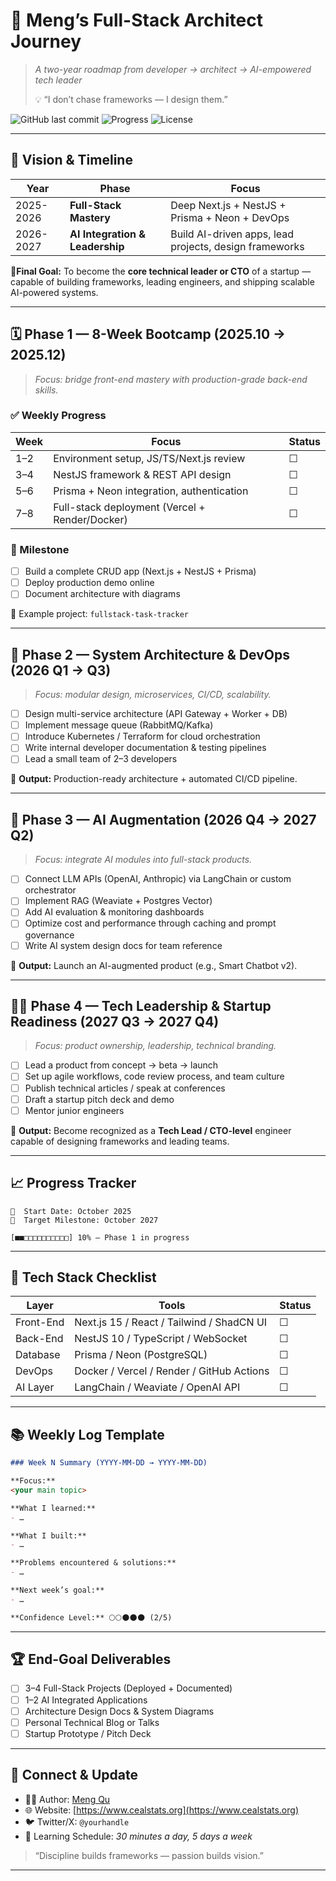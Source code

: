 # 🌟 Meng’s Full-Stack Architect Journey

> *A two-year roadmap from developer → architect → AI-empowered tech leader*
>
> 💡 “I don’t chase frameworks — I design them.”

![GitHub last commit](https://img.shields.io/github/last-commit/Meng-V/meng-fullstack-journey?color=brightgreen)
![Progress](https://img.shields.io/badge/Progress-In%20Action-blue)
![License](https://img.shields.io/badge/license-MIT-lightgrey)

---

## 🧭 Vision & Timeline

| Year      | Phase                           | Focus                                                  |
| --------- | ------------------------------- | ------------------------------------------------------ |
| 2025-2026 | **Full-Stack Mastery**          | Deep Next.js + NestJS + Prisma + Neon + DevOps         |
| 2026-2027 | **AI Integration & Leadership** | Build AI-driven apps, lead projects, design frameworks |

📍**Final Goal:**
To become the **core technical leader or CTO** of a startup — capable of building frameworks, leading engineers, and shipping scalable AI-powered systems.

---

## 🗓️ Phase 1 — 8-Week Bootcamp (2025.10 → 2025.12)

> *Focus: bridge front-end mastery with production-grade back-end skills.*

### ✅ Weekly Progress

| Week | Focus                                          | Status |
| ---- | ---------------------------------------------- | ------ |
| 1–2  | Environment setup, JS/TS/Next.js review        | ☐      |
| 3–4  | NestJS framework & REST API design             | ☐      |
| 5–6  | Prisma + Neon integration, authentication      | ☐      |
| 7–8  | Full-stack deployment (Vercel + Render/Docker) | ☐      |

### 🧩 Milestone

* [ ] Build a complete CRUD app (Next.js + NestJS + Prisma)
* [ ] Deploy production demo online
* [ ] Document architecture with diagrams

📁 Example project: `fullstack-task-tracker`

---

## 🧠 Phase 2 — System Architecture & DevOps (2026 Q1 → Q3)

> *Focus: modular design, microservices, CI/CD, scalability.*

* [ ] Design multi-service architecture (API Gateway + Worker + DB)
* [ ] Implement message queue (RabbitMQ/Kafka)
* [ ] Introduce Kubernetes / Terraform for cloud orchestration
* [ ] Write internal developer documentation & testing pipelines
* [ ] Lead a small team of 2–3 developers

🎯 **Output:** Production-ready architecture + automated CI/CD pipeline.

---

## 🤖 Phase 3 — AI Augmentation (2026 Q4 → 2027 Q2)

> *Focus: integrate AI modules into full-stack products.*

* [ ] Connect LLM APIs (OpenAI, Anthropic) via LangChain or custom orchestrator
* [ ] Implement RAG (Weaviate + Postgres Vector)
* [ ] Add AI evaluation & monitoring dashboards
* [ ] Optimize cost and performance through caching and prompt governance
* [ ] Write AI system design docs for team reference

🎯 **Output:** Launch an AI-augmented product (e.g., Smart Chatbot v2).

---

## 🧑‍💻 Phase 4 — Tech Leadership & Startup Readiness (2027 Q3 → 2027 Q4)

> *Focus: product ownership, leadership, technical branding.*

* [ ] Lead a product from concept → beta → launch
* [ ] Set up agile workflows, code review process, and team culture
* [ ] Publish technical articles / speak at conferences
* [ ] Draft a startup pitch deck and demo
* [ ] Mentor junior engineers

🎯 **Output:** Become recognized as a **Tech Lead / CTO-level** engineer capable of designing frameworks and leading teams.

---

## 📈 Progress Tracker

```text
📅  Start Date: October 2025  
🏁  Target Milestone: October 2027  

[■■□□□□□□□□□□] 10% — Phase 1 in progress  
```

---

## 🧰 Tech Stack Checklist

| Layer     | Tools                                     | Status |
| --------- | ----------------------------------------- | ------ |
| Front-End | Next.js 15 / React / Tailwind / ShadCN UI | ☐      |
| Back-End  | NestJS 10 / TypeScript / WebSocket        | ☐      |
| Database  | Prisma / Neon (PostgreSQL)                | ☐      |
| DevOps    | Docker / Vercel / Render / GitHub Actions | ☐      |
| AI Layer  | LangChain / Weaviate / OpenAI API         | ☐      |

---

## 📚 Weekly Log Template

```markdown
### Week N Summary (YYYY-MM-DD → YYYY-MM-DD)

**Focus:**  
<your main topic>

**What I learned:**  
- …

**What I built:**  
- …

**Problems encountered & solutions:**  
- …

**Next week’s goal:**  
- …

**Confidence Level:** 🌕🌕🌑🌑🌑 (2/5)
```

---

## 🏆 End-Goal Deliverables

* [ ] 3–4 Full-Stack Projects (Deployed + Documented)
* [ ] 1–2 AI Integrated Applications
* [ ] Architecture Design Docs & System Diagrams
* [ ] Personal Technical Blog or Talks
* [ ] Startup Prototype / Pitch Deck

---

## 💬 Connect & Update

* 🧑‍💻 Author: [Meng Qu](https://github.com/Meng-V)
* 🌐 Website: [https://www.cealstats.org](https://www.cealstats.org)
* 🐦 Twitter/X: `@yourhandle`
* 📅 Learning Schedule: *30 minutes a day, 5 days a week*

> “Discipline builds frameworks — passion builds vision.”

---

```
